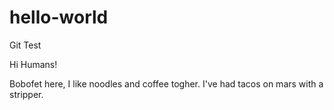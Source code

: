 # hello-world
Git Test

Hi Humans!

Bobofet here, I like noodles and coffee togher. 
I've had tacos on mars with a stripper.
